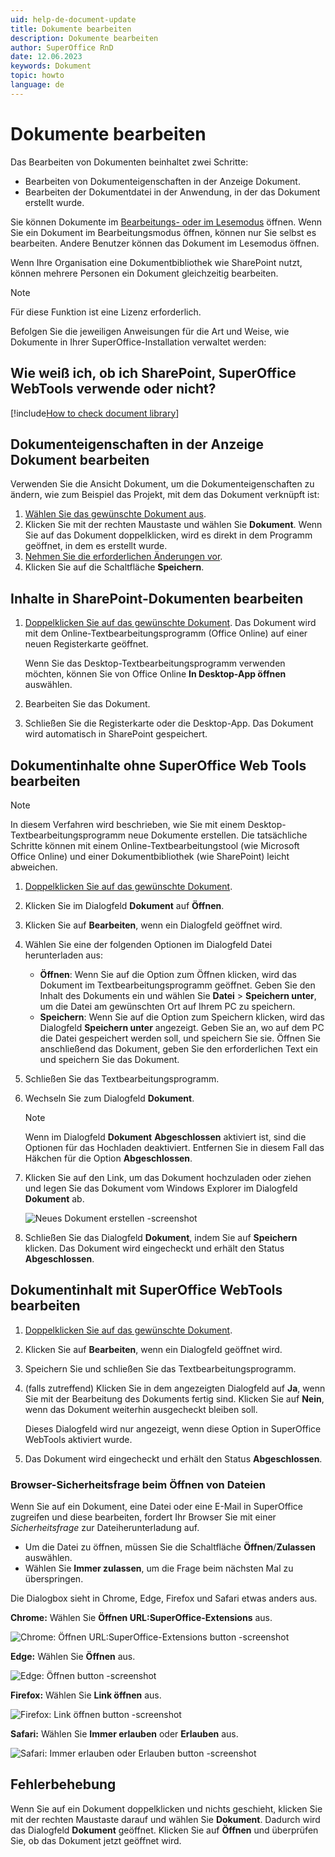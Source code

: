 ```yaml
---
uid: help-de-document-update
title: Dokumente bearbeiten
description: Dokumente bearbeiten
author: SuperOffice RnD
date: 12.06.2023
keywords: Dokument
topic: howto
language: de
---
```


# Dokumente bearbeiten

Das Bearbeiten von Dokumenten beinhaltet zwei Schritte:

* Bearbeiten von Dokumenteigenschaften in der Anzeige Dokument.
* Bearbeiten der Dokumentdatei in der Anwendung, in der das Dokument erstellt wurde.

Sie können Dokumente im [Bearbeitungs- oder im Lesemodus][1] öffnen. Wenn Sie ein Dokument im Bearbeitungsmodus öffnen, können nur Sie selbst es bearbeiten. Andere Benutzer können das Dokument im Lesemodus öffnen.

Wenn Ihre Organisation eine Dokumentbibliothek wie SharePoint nutzt, können mehrere Personen ein Dokument gleichzeitig bearbeiten.

> [!NOTE]
> Für diese Funktion ist eine Lizenz erforderlich.

Befolgen Sie die jeweiligen Anweisungen für die Art und Weise, wie Dokumente in Ihrer SuperOffice-Installation verwaltet werden:

## Wie weiß ich, ob ich SharePoint, SuperOffice WebTools verwende oder nicht?

[!include[How to check document library](includes/webtools-or-sharepoint.md)]

## Dokumenteigenschaften in der Anzeige Dokument bearbeiten

Verwenden Sie die Ansicht Dokument, um die Dokumenteigenschaften zu ändern, wie zum Beispiel das Projekt, mit dem das Dokument verknüpft ist:

1. [Wählen Sie das gewünschte Dokument aus][2].
2. Klicken Sie mit der rechten Maustaste und wählen Sie **Dokument**. Wenn Sie auf das Dokument doppelklicken, wird es direkt in dem Programm geöffnet, in dem es erstellt wurde.
3. [Nehmen Sie die erforderlichen Änderungen vor][3].
4. Klicken Sie auf die Schaltfläche **Speichern**.

## Inhalte in SharePoint-Dokumenten bearbeiten

1. [Doppelklicken Sie auf das gewünschte Dokument][2]. Das Dokument wird mit dem Online-Textbearbeitungsprogramm (Office Online) auf einer neuen Registerkarte geöffnet.

    Wenn Sie das Desktop-Textbearbeitungsprogramm verwenden möchten, können Sie von Office Online **In Desktop-App öffnen** auswählen.

2. Bearbeiten Sie das Dokument.

3. Schließen Sie die Registerkarte oder die Desktop-App. Das Dokument wird automatisch in SharePoint gespeichert.

## Dokumentinhalte ohne SuperOffice Web Tools bearbeiten

> [!NOTE]
> In diesem Verfahren wird beschrieben, wie Sie mit einem Desktop-Textbearbeitungsprogramm neue Dokumente erstellen. Die tatsächliche Schritte können mit einem Online-Textbearbeitungstool (wie Microsoft Office Online) und einer Dokumentbibliothek (wie SharePoint) leicht abweichen.

1. [Doppelklicken Sie auf das gewünschte Dokument][2].
2. Klicken Sie im Dialogfeld **Dokument** auf **Öffnen**.
3. Klicken Sie auf **Bearbeiten**, wenn ein Dialogfeld geöffnet wird.
4. Wählen Sie eine der folgenden Optionen im Dialogfeld Datei herunterladen aus:
    * **Öffnen**: Wenn Sie auf die Option zum Öffnen klicken, wird das Dokument im Textbearbeitungsprogramm geöffnet. Geben Sie den Inhalt des Dokuments ein und wählen Sie **Datei** > **Speichern unter**, um die Datei am gewünschten Ort auf Ihrem PC zu speichern.
    * **Speichern**: Wenn Sie auf die Option zum Speichern klicken, wird das Dialogfeld **Speichern unter** angezeigt. Geben Sie an, wo auf dem PC die Datei gespeichert werden soll, und speichern Sie sie. Öffnen Sie anschließend das Dokument, geben Sie den erforderlichen Text ein und speichern Sie das Dokument.
5. Schließen Sie das Textbearbeitungsprogramm.
6. Wechseln Sie zum Dialogfeld **Dokument**.

    > [!NOTE]
    > Wenn im Dialogfeld **Dokument** **Abgeschlossen** aktiviert ist, sind die Optionen für das Hochladen deaktiviert. Entfernen Sie in diesem Fall das Häkchen für die Option **Abgeschlossen**.

7. Klicken Sie auf den Link, um das Dokument hochzuladen oder ziehen und legen Sie das Dokument vom Windows Explorer im Dialogfeld **Dokument** ab.

    ![Neues Dokument erstellen -screenshot][img1]

8. Schließen Sie das Dialogfeld **Dokument**, indem Sie auf **Speichern** klicken. Das Dokument wird eingecheckt und erhält den Status **Abgeschlossen**.

## Dokumentinhalt mit SuperOffice WebTools bearbeiten

1. [Doppelklicken Sie auf das gewünschte Dokument][2].
2. Klicken Sie auf **Bearbeiten**, wenn ein Dialogfeld geöffnet wird.
3. Speichern Sie und schließen Sie das Textbearbeitungsprogramm.
4. (falls zutreffend) Klicken Sie in dem angezeigten Dialogfeld auf **Ja**, wenn Sie mit der Bearbeitung des Dokuments fertig sind. Klicken Sie auf **Nein**, wenn das Dokument weiterhin ausgecheckt bleiben soll.

    Dieses Dialogfeld wird nur angezeigt, wenn diese Option in SuperOffice WebTools aktiviert wurde.

5. Das Dokument wird eingecheckt und erhält den Status **Abgeschlossen**.

### <a id="allow" />Browser-Sicherheitsfrage beim Öffnen von Dateien

Wenn Sie auf ein Dokument, eine Datei oder eine E-Mail in SuperOffice zugreifen und diese bearbeiten, fordert Ihr Browser Sie mit einer *Sicherheitsfrage* zur Dateiherunterladung auf.

* Um die Datei zu öffnen, müssen Sie die Schaltfläche **Öffnen**/**Zulassen** auswählen.
* Wählen Sie **Immer zulassen**, um die Frage beim nächsten Mal zu überspringen.

Die Dialogbox sieht in Chrome, Edge, Firefox und Safari etwas anders aus.

**Chrome:** Wählen Sie **Öffnen URL:SuperOffice-Extensions** aus.

![Chrome: Öffnen URL:SuperOffice-Extensions button -screenshot][img5]

**Edge:** Wählen Sie **Öffnen** aus.

![Edge: Öffnen button -screenshot][img2]

**Firefox:** Wählen Sie **Link öffnen** aus.

![Firefox: Link öffnen button -screenshot][img3]

**Safari:** Wählen Sie **Immer erlauben** oder **Erlauben** aus.

![Safari: Immer erlauben oder Erlauben button -screenshot][img4]

## Fehlerbehebung

Wenn Sie auf ein Dokument doppelklicken und nichts geschieht, klicken Sie mit der rechten Maustaste darauf und wählen Sie **Dokument**. Dadurch wird das Dialogfeld **Dokument** geöffnet. Klicken Sie auf **Öffnen** und überprüfen Sie, ob das Dokument jetzt geöffnet wird.

<!-- Referenced links -->
[1]: lock.md
[2]: open.md
[3]: screen/index.md

<!-- Referenced images -->
[img1]: ../../../media/loc/en/document/upload.png
[img2]: ../../../media/loc/en/webtools/webtools-edge-security-question.png
[img3]: ../../../media/loc/en/webtools/webtools-firefox-security-question.png
[img4]: ../../../media/loc/en/webtools/webtools-safari-security-question.png
[img5]: ../../../media/loc/en/webtools/webtools-chrome-security-question.png
